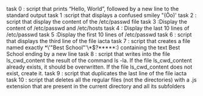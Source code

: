task 0 : script that prints “Hello, World”, followed by a new line to the standard output
task 1 :script that displays a confused smiley "(Ôo)'
task 2 : script that display the content of the /etc/passwd file
task 3 :Display the content of /etc/passwd and /etc/hosts
task 4 : Display the last 10 lines of /etc/passwd
task 5 :Display the first 10 lines of /etc/passwd 
task 6 :  script that displays the third line of the file iacta
task 7 : script that creates a file named exactly \*\\'"Best School"\'\\*$\?\*\*\*\*\*:) containing the text Best School ending by a new line
task 8 : script that writes into the file ls_cwd_content the result of the command ls -la. If the file ls_cwd_content already exists, it should be overwritten. If the file ls_cwd_content does not exist, create it.
task 9 : script that duplicates the last line of the file iacta
task 10 : script that deletes all the regular files (not the directories) with a .js extension that are present in the current directory and all its subfolders
